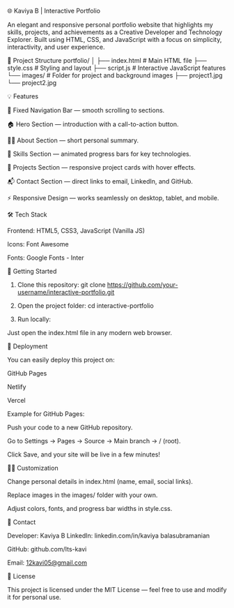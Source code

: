 🌐 Kaviya B | Interactive Portfolio

An elegant and responsive personal portfolio website that highlights my skills, projects, and achievements as a Creative Developer and Technology Explorer.
Built using HTML, CSS, and JavaScript with a focus on simplicity, interactivity, and user experience.


📂 Project Structure
portfolio/
│
├── index.html        # Main HTML file
├── style.css         # Styling and layout
├── script.js         # Interactive JavaScript features
└── images/           # Folder for project and background images
     ├── project1.jpg
     └── project2.jpg

💡 Features

🧭 Fixed Navigation Bar — smooth scrolling to sections.

🏠 Hero Section — introduction with a call-to-action button.

👩‍💻 About Section — short personal summary.

💪 Skills Section — animated progress bars for key technologies.

📁 Projects Section — responsive project cards with hover effects.

📬 Contact Section — direct links to email, LinkedIn, and GitHub.

⚡ Responsive Design — works seamlessly on desktop, tablet, and mobile.

🛠️ Tech Stack

Frontend: HTML5, CSS3, JavaScript (Vanilla JS)

Icons: Font Awesome

Fonts: Google Fonts - Inter

🚀 Getting Started
1. Clone this repository:
git clone https://github.com/your-username/interactive-portfolio.git

2. Open the project folder:
cd interactive-portfolio

3. Run locally:

Just open the index.html file in any modern web browser.

📱 Deployment

You can easily deploy this project on:

GitHub Pages

Netlify

Vercel

Example for GitHub Pages:

Push your code to a new GitHub repository.

Go to Settings → Pages → Source → Main branch → / (root).

Click Save, and your site will be live in a few minutes!

🧑‍🎨 Customization

Change personal details in index.html (name, email, social links).

Replace images in the images/ folder with your own.

Adjust colors, fonts, and progress bar widths in style.css.

📧 Contact

Developer: Kaviya B
LinkedIn: linkedin.com/in/kaviya balasubramanian

GitHub: github.com/Its-kavi

Email: 12kavi05@gmail.com

📝 License

This project is licensed under the MIT License — feel free to use and modify it for personal use.

